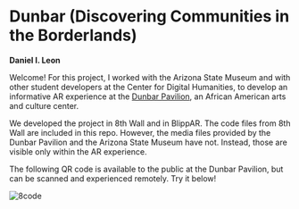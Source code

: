 # Dunbar (Discovering Communities in the Borderlands)

**Daniel I. Leon**

Welcome! For this project, I worked with the Arizona State Museum and with other student developers at the Center for Digital Humanities, to develop an informative AR experience at the [Dunbar Pavilion](https://thedunbartucson.org/), an African American arts and culture center.

We developed the project in 8th Wall and in BlippAR. The code files from 8th Wall are included in this repo. However, the media files provided by the Dunbar Pavilion and the Arizona State Museum have not. Instead, those are visible only within the AR experience.

The following QR code is available to the public at the Dunbar Pavilion, but can be scanned and experienced remotely. Try it below!

![8code](https://user-images.githubusercontent.com/95253522/209899086-0a4679ec-d072-4094-9d43-1045661484c7.png)
